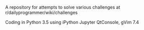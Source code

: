 A repository for attempts to solve various challenges at r/dailyprogrammer/wiki/challenges

Coding in Python 3.5 using iPython Jupyter QtConsole, gVim 7.4
